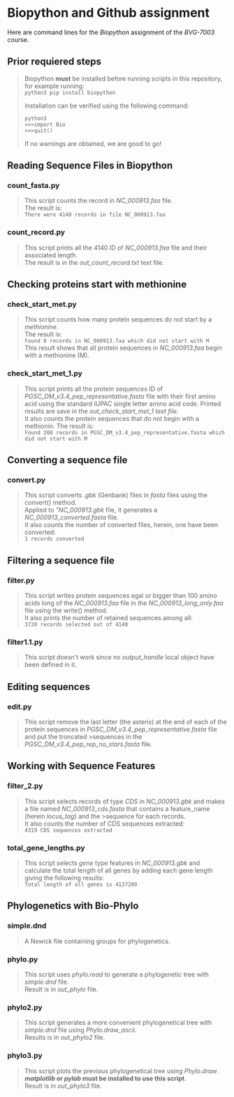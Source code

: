 # **Biopython and Github assignment**
Here are command lines for the *Biopython* assignment of the  *BVG-7003* course.  

## Prior requiered steps   
>Biopython **must** be installed before running scripts in this repository, for example running:  
> `python3 pip install biopython` 
>  
> Installation can be verified using the following command:  
> ``` 
> python3  
> >>>import Bio  
> >>>quit()
> ```  
> If no warnings are obtained, we are good to go!  

## Reading Sequence Files in Biopython  
### count_fasta.py  
>This script counts the record in *NC_000913.faa* file.  
>The result is:  
>`There were 4140 records in file NC_000913.faa`

### count_record.py  
>This script prints all the 4140 ID of *NC_000913.faa* file and their associated length.  
>The result is in the *out_count_record.txt* text file.

## Checking proteins start with methionine  
### check_start_met.py
>This script counts how many protein sequences do not start by a *methionine*.  
>The result is:  
>`Found 0 records in NC_000913.faa which did not start with M`  
>This result shows that all protein sequences in *NC_000913.faa* begin with a methionine (M).  

### check_start_met_1.py
>This script prints all the protein sequences ID of *PGSC_DM_v3.4_pep_representative.fasta* file with their first amino acid using the standard IUPAC single letter amino acid code. Printed results are save in the *out_check_start_met_1 text file*.  
>It also counts the protein sequences that do not begin with a methionin. The result is:   
>`Found 208 records in PGSC_DM_v3.4_pep_representative.fasta which did not start with M`  

## Converting a sequence file  
### convert.py  
>This script converts *.gbk* (Genbank) files in *fasta* files using the convert() method.  
>Applied to *"NC_000913.gbk* file, it generates a *NC_000913_converted.fasta* file.  
>It also counts the number of converted files, herein, one have been converted:  
>`1 records converted`  

## Filtering a sequence file  
### filter.py  
>This script writes protein sequences egal or bigger than 100 amino acids long of the *NC_000913.faa* file in the *NC_000913_long_only.faa* file using the write() method.  
>It also prints the number of retained sequences among all:  
>`3720 records selected out of 4140`  

### filter1.1.py  
>This script doesn't work since no *output_handle* local object have been defined in it.  

## Editing sequences  
### edit.py  
>This script remove the last letter (the asterix) at the end of each of the protein sequences in *PGSC_DM_v3.4_pep_representative.fasta* file and put the troncated >sequences in the *PGSC_DM_v3.4_pep_rep_no_stars.fasta* file.

## Working with Sequence Features  
### filter_2.py  
>This script selects records of type *CDS* in *NC_000913.gbk* and makes a file named *NC_000913_cds.fasta* that contains a feature_name (herein *locus_tag*) and the >sequence for each records.  
>It also counts the number of CDS sequences extracted:  
>`4319 CDS sequences extracted`  

### total_gene_lengths.py  
>This script selects *gene* type features in *NC_000913.gbk* and calculate the total length of all genes by adding each gene length giving the following results:  
>`Total length of all genes is 4137209`  

## Phylogenetics with Bio-Phylo  
### simple.dnd  
>A Newick file containing groups for phylogenetics.  

### phylo.py  
>This script uses *phylo.read* to generate a phylogenetic tree with *simple.dnd* file.  
>Result is in *out_phylo* file.  

### phylo2.py  
>This script generates a more convenient phylogenetical tree with *simple.dnd* file using *Phylo.draw_ascii*.  
>Results is in *out_phylo2* file.  

### phylo3.py  
>This script plots the previous phylogenetical tree using *Phylo.draw*.  
>***matplotlib* or *pylab* must be installed to use this script**.  
>Result is in *out_phylo3* file.  
